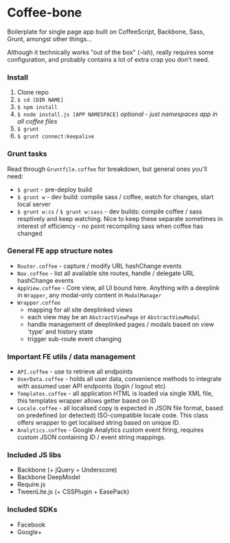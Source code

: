 # Coffee-bone

Boilerplate for single page app built on CoffeeScript, Backbone, Sass, Grunt, amongst other things...

Although it technically works "out of the box" (*-ish*), really requires some configuration, and probably contains a lot of extra crap you don't need.

### Install

1. Clone repo
2. `$ cd [DIR NAME]`
3. `$ npm install`
4. `$ node install.js [APP NAMESPACE]` *optional - just namespaces app in all coffee files*
5. `$ grunt`
6. `$ grunt connect:keepalive`

### Grunt tasks

Read through `Gruntfile.coffee` for breakdown, but general ones you'll need:
* `$ grunt` - pre-deploy build
* `$ grunt w` - dev build: compile sass / coffee, watch for changes, start local server
* `$ grunt w:cs` / `$ grunt w:sass` - dev builds: compile coffee / sass resptively and keep watching. Nice to keep these separate sometimes in interest of efficiency - no point recompiling sass when coffee has changed

### General FE app structure notes

* `Router.coffee` - capture / modify URL hashChange events
* `Nav.coffee` - list all available site routes, handle / delegate URL hashChange events
* `AppView.coffee` - Core view, all UI bound here. Anything with a deeplink in `Wrapper`, any modal-only content in `ModalManager`
* `Wrapper.coffee`
	* mapping for all site deeplinked views
	* each view may be an `AbstractViewPage` or `AbstractViewModal`
	* handle management of deeplinked pages / modals based on view 'type' and history state
	* trigger sub-route event changing

### Important FE utils / data management

* `API.coffee` - use to retrieve all endpoints
* `UserData.coffee` - holds all user data, convenience methods to integrate with assumed user API endpoints (login / logout etc)
* `Templates.coffee` - all application HTML is loaded via single XML file, this templates wrapper allows getter based on ID
* `Locale.coffee` - all localised copy is expected in JSON file format, based on predefined (or detected) ISO-compatible locale code. This class offers wrapper to get localised string based on unique ID.
* `Analytics.coffee` - Google Analytics custom event firing, requires custom JSON containing ID / event string mappings.

### Included JS libs

* Backbone (+ jQuery + Underscore)
* Backbone DeepModel
* Require.js
* TweenLite.js (+ CSSPlugin + EasePack)

### Included SDKs

* Facebook
* Google+
